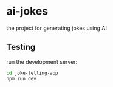 # ai-jokes
the project for generating jokes using AI

## Testing

 run the development server:

```bash
cd joke-telling-app
npm run dev
```